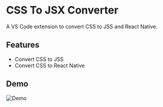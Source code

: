 # CSS To JSX Converter

A VS Code extension to convert CSS to JSS and React Native.

## Features

- Convert CSS to JSS
- Convert CSS to React Native

## Demo

![Demo](https://raw.githubusercontent.com/jobayer977/vscode-css-to-rn/main/demo.gif)

<br/>
<br/>
